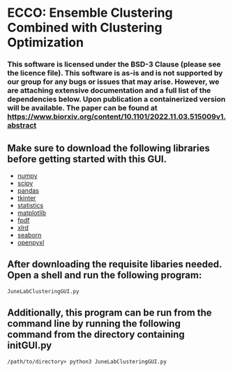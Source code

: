 # ECCO: Ensemble Clustering Combined with Clustering Optimization
### This software is licensed under the BSD-3 Clause (please see the licence file). This software is as-is and is not supported by our group for any bugs or issues that may arise. However, we are attaching extensive documentation and a full list of the dependencies below. Upon publication a containerized version will be available. The paper can be found at https://www.biorxiv.org/content/10.1101/2022.11.03.515009v1.abstract



## Make sure to download the following libraries before getting started with this GUI.
- [numpy](https://numpy.org/)  
- [scipy](https://www.scipy.org/)
- [pandas](https://pandas.pydata.org/)
- [tkinter](https://docs.python.org/3/library/tkinter.html)
- [statistics](https://docs.python.org/3/library/statistics.html)
- [matplotlib](https://matplotlib.org/3.2.1/index.html)
- [fpdf](https://pyfpdf.readthedocs.io/en/latest/#:~:text=%20FPDF%20for%20Python%20%201%20Main%20features.,priority%20technical%20support%2C%20you%20can%20contact...%20More%20)
- [xlrd](https://pypi.org/project/xlrd/)
- [seaborn](https://seaborn.pydata.org/index.html)
- [openpyxl](https://pypi.org/project/openpyxl/)


## After downloading the requisite libaries needed. Open a shell and run the following program:

`JuneLabClusteringGUI.py`

## Additionally, this program can be run from the command line by running the following command from the directory containing initGUI.py

`/path/to/directory> python3 JuneLabClusteringGUI.py`
 
